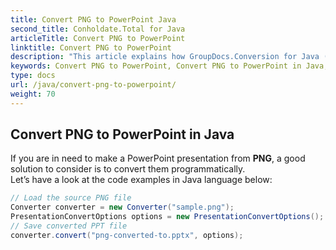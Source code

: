 ```yaml
---
title: Convert PNG to PowerPoint Java
second_title: Conholdate.Total for Java
articleTitle: Convert PNG to PowerPoint
linktitle: Convert PNG to PowerPoint
description: "This article explains how GroupDocs.Conversion for Java (which is a part of Conholdate.Total for Java) supports PNG conversion to PowerPoint."
keywords: Convert PNG to PowerPoint, Convert PNG to PowerPoint in Java, PNG to PowerPoint
type: docs
url: /java/convert-png-to-powerpoint/
weight: 70
---
```


## Convert PNG to PowerPoint in Java

If you are in need to make a PowerPoint presentation from **PNG**, a good solution to consider is to convert them programmatically.  
Let’s have a look at the code examples in Java language below:


```java
// Load the source PNG file
Converter converter = new Converter("sample.png");
PresentationConvertOptions options = new PresentationConvertOptions();
// Save converted PPT file
converter.convert("png-converted-to.pptx", options);
```











